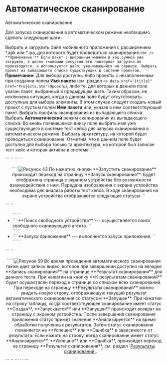 # Автоматическое сканирование

Автоматическое сканирование

Для запуска сканирования в автоматическом режиме необходимо сделать
следующие шаги:

Выбрать и загрузить файл мобильного приложения с расширением *.apk или
*.ipa, для которого будет проводиться сканирование.`<br />
**Примечание:** Если пакет с выбранным
именем и хеш суммой уже загружен, в целях экономии ресурсов его
повторная загрузка не производится, а используется файл, уже имеющийся
на сервере.
Выбрать проект из выпадающего списка существующих в системе
проектов.`<br /> **Примечание:**
Для выбора доступны либо проекты с незаполненным при создании полем
**Имя пакета** (см.
раздел `<a data-xref="{title}" href="Projects.htm">Проекты`</a>),
либо те, для которых в данном поле указан пакет, выбранный в предыдущем
шаге. Таким образом, не исключена ситуация, когда в данном поле будут
отсутствовать доступные для выбора элементы. В этом случае следует
создать новый проект с пустым полем **Имя
пакета** или, указав в нем соответствующий пакет.
Выбрать профиль сканирования из выпадающего списка.
Выбрать **Автоматический** режим
сканирования из выпадающего списка.
Во вновь появившемся внизу поле выбрать имя уже существующего в системе
тест кейса для запуска сканирования в автоматическом режиме.
Выбрать архитектуру, на которой будет проводиться сканирование. Отметим,
что в данном поле будет доступна для выбора только та архитектура, на
которой был записан тест кейс и которая активна в системе.
``
</li>
```
``
</ul>
```
``
<p class="a1" style="text-align: center">
```
`<img alt="Рисунок 43" src="/img/UG_files/image76.png" />
По нажатию кнопки **Запустить
сканирование** происходит переход на страницу
**Запуск сканирования**. Будет отображена
страница с экраном устройства без возможности взаимодействия с ним.
Передача изображения с экрана устройства необходима для анализа работы
тест кейса. В ходе сканирования на экране устройства отображаются
следующие статусы:
``
</p>
```
``
<ul class="Disc">
```
``
<li class="a1">
```
**Поиск свободного устройства** ---
осуществляется поиск свободного сканирующего агента.
``
</li>
```
``
<li class="a1">
```
**Запуск приложения** --- выполняется
запуск приложения.
``
</li>
```
``
</ul>
```
``
<p class="a1" style="text-align: center">
```
`<img alt="Рисунок 59" src="/img/UG_files/image77.png" />
Во время проведения автоматического сканирования также идет запись
видео, которое при завершении доступно на вкладке
**Запись сканирования** на странице
**Результат сканирования** для данного
теста.
При нажатии на кнопку **К результатам
сканирований** будет осуществлен переход к странице со
списком всех сканирований. При переходе на страницу
**Результаты сканирований** можно увидеть
новую строку, отображающую текущий результат автоматического
сканирования со статусом **Запущен**. При
нажатии на строку таблицы, когда соответствующее сканирование имеет
статус **Создан**,
**Запускается** или
**Запущен** происходит возврат на
страницу с экраном устройства. После завершения сканирования приложения
статус примет значение **Анализируется**
на время обработки полученных результатов. Затем статус сканирования
поменяется на **Успешно** или
**Ошибка** в зависимости от результата.
Если нажать на строку, когда сканирование имеет статус
**Анализируется**,
**Успешно** или
**Ошибка**, произойдет переход на
страницу **Результат сканирования**, см.
раздел
`<a data-xref="{title}" href="Rezultaty_skanirovanij.htm">Результаты
сканирований`</a>.
 
``
</p>
```
``
</body>
```
``
</html>
```
